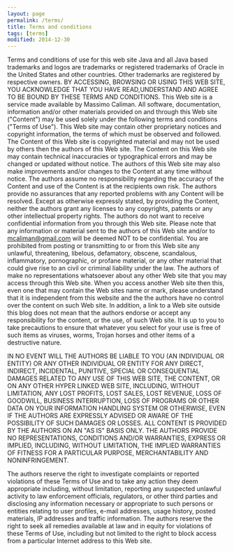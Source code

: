```yaml
---
layout: page
permalink: /terms/
title: Terms and conditions
tags: [terms]
modified: 2014-12-30
---
```


Terms and conditions of use for this web site
Java and all Java based trademarks and logos are trademarks or registered trademarks of Oracle in the United States and other countries. Other trademarks are registered by respective owners.
BY ACCESSING, BROWSING OR USING THIS WEB SITE, YOU ACKNOWLEDGE THAT YOU HAVE READ,UNDERSTAND AND AGREE TO BE BOUND BY THESE TERMS AND CONDITIONS.
This Web site is a service made available by Massimo Caliman. All software, documentation, information and/or other materials provided on and through this Web site ("Content") may be used solely under the following terms and conditions ("Terms of Use").
This Web site may contain other proprietary notices and copyright information, the terms of which must be observed and followed.
The Content of this Web site is copyrighted material and may not be used by others then the authors of this Web site.
The Content on this Web site may contain technical inaccuracies or typographical errors and may be changed or updated without notice.
The authors of this Web site may also make improvements and/or changes to the Content at any time without notice.
The authors  assume no responsibility regarding the accuracy of the Content and use of the Content is at the recipients own risk. The authors  provide no assurances that any reported problems with any Content will be resolved. Except as otherwise expressly stated, by providing the Content, neither the authors  grant any licenses to any copyrights, patents or any other intellectual property rights. The authors do not want to receive confidential information from you through this Web site.
Please note that any information or material sent to the authors of this Web site and/or to mcaliman@gmail.com will be deemed NOT to be confidential. You are prohibited from posting or transmitting to or from this Web site any unlawful, threatening, libelous, defamatory, obscene, scandalous, inflammatory, pornographic, or profane material, or any other material that could give rise to an civil or criminal liability under the law. The authors of make no representations whatsoever about any other Web site that you may access through this Web site. When you access another Web site then this, even one that may contain the Web sites name or mark, please understand that it is independent from this website and the the authors have no control over the content on such Web site. In addition, a link to a Web site outside this blog does not mean that the authors endorse or accept any responsibility for the content, or the use, of such Web site. It is up to you to take precautions to ensure that whatever you select for your use is free of such items as viruses, worms, Trojan horses and other items of a destructive nature.

IN NO EVENT WILL THE AUTHORS BE LIABLE TO YOU (AN INDIVIDUAL OR ENTITY) OR ANY OTHER INDIVIDUAL OR ENTITY FOR ANY DIRECT, INDIRECT, INCIDENTAL, PUNITIVE, SPECIAL OR CONSEQUENTIAL DAMAGES RELATED TO ANY USE OF THIS WEB SITE, THE CONTENT, OR ON ANY OTHER HYPER LINKED WEB SITE, INCLUDING, WITHOUT LIMITATION, ANY LOST PROFITS, LOST SALES, LOST REVENUE, LOSS OF GOODWILL, BUSINESS INTERRUPTION, LOSS OF PROGRAMS OR OTHER DATA ON YOUR INFORMATION HANDLING SYSTEM OR OTHERWISE, EVEN IF THE AUTHORS ARE EXPRESSLY ADVISED OR AWARE OF THE POSSIBILITY OF SUCH DAMAGES OR LOSSES. ALL CONTENT IS PROVIDED BY THE AUTHORS ON AN "AS IS" BASIS ONLY. THE AUTHORS PROVIDE NO REPRESENTATIONS, CONDITIONS AND/OR WARRANTIES, EXPRESS OR IMPLIED, INCLUDING, WITHOUT LIMITATION, THE IMPLIED WARRANTIES OF FITNESS FOR A PARTICULAR PURPOSE, MERCHANTABILITY AND NONINFRINGEMENT.

The authors reserve the right to investigate complaints or reported violations of these Terms of Use and to take any action they deem appropriate including, without limitation, reporting any suspected unlawful activity to law enforcement officials, regulators, or other third parties and disclosing any information necessary or appropriate to such persons or entities relating to user profiles, e-mail addresses, usage history, posted materials, IP addresses and traffic information. The authors reserve the right to seek all remedies available at law and in equity for violations of these Terms of Use, including but not limited to the right to block access from a particular Internet address to this Web site.

